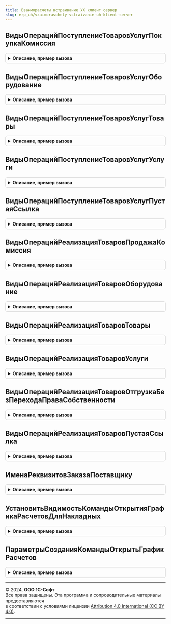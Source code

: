 ```yaml
---
title: Взаиморасчеты встраивание УХ клиент сервер
slug: erp_uh/vzaimoraschety-vstraivanie-uh-klient-server
---
```



## ВидыОперацийПоступлениеТоваровУслугПокупкаКомиссия
<details style="margin: 1em 0; padding: 0.5em; border: 1px solid #ccc; border-radius: 6px;">

<summary style="font-weight: bold; cursor: pointer;">Описание, пример вызова</summary>

```bsl

Функция ВидыОперацийПоступлениеТоваровУслугПокупкаКомиссия() Экспорт
```

Пример вызова
```bsl
Результат = ВзаиморасчетыВстраиваниеУХКлиентСервер.ВидыОперацийПоступлениеТоваровУслугПокупкаКомиссия() 
```
</details>

## ВидыОперацийПоступлениеТоваровУслугОборудование
<details style="margin: 1em 0; padding: 0.5em; border: 1px solid #ccc; border-radius: 6px;">

<summary style="font-weight: bold; cursor: pointer;">Описание, пример вызова</summary>

```bsl

Функция ВидыОперацийПоступлениеТоваровУслугОборудование() Экспорт
```

Пример вызова
```bsl
Результат = ВзаиморасчетыВстраиваниеУХКлиентСервер.ВидыОперацийПоступлениеТоваровУслугОборудование() 
```
</details>

## ВидыОперацийПоступлениеТоваровУслугТовары
<details style="margin: 1em 0; padding: 0.5em; border: 1px solid #ccc; border-radius: 6px;">

<summary style="font-weight: bold; cursor: pointer;">Описание, пример вызова</summary>

```bsl

Функция ВидыОперацийПоступлениеТоваровУслугТовары() Экспорт
```

Пример вызова
```bsl
Результат = ВзаиморасчетыВстраиваниеУХКлиентСервер.ВидыОперацийПоступлениеТоваровУслугТовары() 
```
</details>

## ВидыОперацийПоступлениеТоваровУслугУслуги
<details style="margin: 1em 0; padding: 0.5em; border: 1px solid #ccc; border-radius: 6px;">

<summary style="font-weight: bold; cursor: pointer;">Описание, пример вызова</summary>

```bsl

Функция ВидыОперацийПоступлениеТоваровУслугУслуги() Экспорт
```

Пример вызова
```bsl
Результат = ВзаиморасчетыВстраиваниеУХКлиентСервер.ВидыОперацийПоступлениеТоваровУслугУслуги() 
```
</details>

## ВидыОперацийПоступлениеТоваровУслугПустаяСсылка
<details style="margin: 1em 0; padding: 0.5em; border: 1px solid #ccc; border-radius: 6px;">

<summary style="font-weight: bold; cursor: pointer;">Описание, пример вызова</summary>

```bsl

Функция ВидыОперацийПоступлениеТоваровУслугПустаяСсылка() Экспорт
```

Пример вызова
```bsl
Результат = ВзаиморасчетыВстраиваниеУХКлиентСервер.ВидыОперацийПоступлениеТоваровУслугПустаяСсылка() 
```
</details>

## ВидыОперацийРеализацияТоваровПродажаКомиссия
<details style="margin: 1em 0; padding: 0.5em; border: 1px solid #ccc; border-radius: 6px;">

<summary style="font-weight: bold; cursor: pointer;">Описание, пример вызова</summary>

```bsl

Функция ВидыОперацийРеализацияТоваровПродажаКомиссия() Экспорт
```

Пример вызова
```bsl
Результат = ВзаиморасчетыВстраиваниеУХКлиентСервер.ВидыОперацийРеализацияТоваровПродажаКомиссия() 
```
</details>

## ВидыОперацийРеализацияТоваровОборудование
<details style="margin: 1em 0; padding: 0.5em; border: 1px solid #ccc; border-radius: 6px;">

<summary style="font-weight: bold; cursor: pointer;">Описание, пример вызова</summary>

```bsl

Функция ВидыОперацийРеализацияТоваровОборудование() Экспорт
```

Пример вызова
```bsl
Результат = ВзаиморасчетыВстраиваниеУХКлиентСервер.ВидыОперацийРеализацияТоваровОборудование() 
```
</details>

## ВидыОперацийРеализацияТоваровТовары
<details style="margin: 1em 0; padding: 0.5em; border: 1px solid #ccc; border-radius: 6px;">

<summary style="font-weight: bold; cursor: pointer;">Описание, пример вызова</summary>

```bsl

Функция ВидыОперацийРеализацияТоваровТовары() Экспорт
```

Пример вызова
```bsl
Результат = ВзаиморасчетыВстраиваниеУХКлиентСервер.ВидыОперацийРеализацияТоваровТовары() 
```
</details>

## ВидыОперацийРеализацияТоваровУслуги
<details style="margin: 1em 0; padding: 0.5em; border: 1px solid #ccc; border-radius: 6px;">

<summary style="font-weight: bold; cursor: pointer;">Описание, пример вызова</summary>

```bsl

Функция ВидыОперацийРеализацияТоваровУслуги() Экспорт
```

Пример вызова
```bsl
Результат = ВзаиморасчетыВстраиваниеУХКлиентСервер.ВидыОперацийРеализацияТоваровУслуги() 
```
</details>

## ВидыОперацийРеализацияТоваровОтгрузкаБезПереходаПраваСобственности
<details style="margin: 1em 0; padding: 0.5em; border: 1px solid #ccc; border-radius: 6px;">

<summary style="font-weight: bold; cursor: pointer;">Описание, пример вызова</summary>

```bsl

Функция ВидыОперацийРеализацияТоваровОтгрузкаБезПереходаПраваСобственности() Экспорт
```

Пример вызова
```bsl
Результат = ВзаиморасчетыВстраиваниеУХКлиентСервер.ВидыОперацийРеализацияТоваровОтгрузкаБезПереходаПраваСобственности() 
```
</details>

## ВидыОперацийРеализацияТоваровПустаяСсылка
<details style="margin: 1em 0; padding: 0.5em; border: 1px solid #ccc; border-radius: 6px;">

<summary style="font-weight: bold; cursor: pointer;">Описание, пример вызова</summary>

```bsl

Функция ВидыОперацийРеализацияТоваровПустаяСсылка() Экспорт
```

Пример вызова
```bsl
Результат = ВзаиморасчетыВстраиваниеУХКлиентСервер.ВидыОперацийРеализацияТоваровПустаяСсылка() 
```
</details>

## ИменаРеквизитовЗаказаПоставщику
<details style="margin: 1em 0; padding: 0.5em; border: 1px solid #ccc; border-radius: 6px;">

<summary style="font-weight: bold; cursor: pointer;">Описание, пример вызова</summary>

```bsl

Функция ИменаРеквизитовЗаказаПоставщику() Экспорт
```

Пример вызова
```bsl
Результат = ВзаиморасчетыВстраиваниеУХКлиентСервер.ИменаРеквизитовЗаказаПоставщику() 
```
</details>

## УстановитьВидимостьКомандыОткрытияГрафикаРасчетовДляНакладных
<details style="margin: 1em 0; padding: 0.5em; border: 1px solid #ccc; border-radius: 6px;">

<summary style="font-weight: bold; cursor: pointer;">Описание, пример вызова</summary>

```bsl

Процедура УстановитьВидимостьКомандыОткрытияГрафикаРасчетовДляНакладных(Форма) Экспорт
```

Пример вызова
```bsl
ВзаиморасчетыВстраиваниеУХКлиентСервер.УстановитьВидимостьКомандыОткрытияГрафикаРасчетовДляНакладных(Форма) 
```
</details>

## ПараметрыСозданияКомандыОткрытьГрафикРасчетов
<details style="margin: 1em 0; padding: 0.5em; border: 1px solid #ccc; border-radius: 6px;">

<summary style="font-weight: bold; cursor: pointer;">Описание, пример вызова</summary>

```bsl

Функция ПараметрыСозданияКомандыОткрытьГрафикРасчетов() Экспорт
```

Пример вызова
```bsl
Результат = ВзаиморасчетыВстраиваниеУХКлиентСервер.ПараметрыСозданияКомандыОткрытьГрафикРасчетов() 
```
</details>

---

© 2024, **ООО 1С-Софт**  
Все права защищены. Эта программа и сопроводительные материалы предоставляются  
в соответствии с условиями лицензии [Attribution 4.0 International (CC BY 4.0)](https://creativecommons.org/licenses/by/4.0/legalcode).

---
